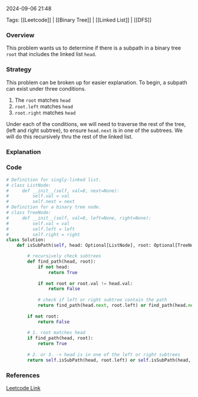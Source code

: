 
2024-09-06 21:48

Tags: [[Leetcode]] | [[Binary Tree]] | [[Linked List]] | [[DFS]]


### Overview
This problem wants us to determine if there is a subpath in a binary tree `root` that includes the linked list `head`. 

### Strategy
This problem can be broken up for easier explanation. To begin, a subpath can exist under three conditions. 
1. The `root` matches `head`
2. `root.left` matches `head`
3. `root.right` matches `head`

Under each of the conditions, we will need to traverse the rest of the tree, (left and right subtree), to ensure `head.next` is in one of the subtrees. We will do this recursively thru the rest of the linked list.

### Explanation

### Code
```python
# Definition for singly-linked list.
# class ListNode:
#     def __init__(self, val=0, next=None):
#         self.val = val
#         self.next = next
# Definition for a binary tree node.
# class TreeNode:
#     def __init__(self, val=0, left=None, right=None):
#         self.val = val
#         self.left = left
#         self.right = right
class Solution:
    def isSubPath(self, head: Optional[ListNode], root: Optional[TreeNode]) -> bool:

        # recursively check subtrees
        def find_path(head, root):
            if not head:
                return True
            
            if not root or root.val != head.val:
                return False
            
            # check if left or right subtree contain the path
            return find_path(head.next, root.left) or find_path(head.next, root.right)
        
        if not root:
            return False
        
        # 1. root matches head
        if find_path(head, root):
            return True
        
        # 2. or 3. -> head is in one of the left or right subtrees
        return self.isSubPath(head, root.left) or self.isSubPath(head, root.right)
```

### References
[Leetcode Link](https://leetcode.com/problems/linked-list-in-binary-tree/)

